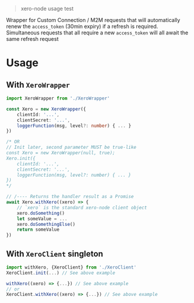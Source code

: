 > xero-node usage test

Wrapper for Custom Connection / M2M requests that will automatically renew the `access_token` (30min expiry) if a refresh is required.  
Simultaneous requests that all require a new `access_token` will all await the same refresh request

# Usage

## With `XeroWrapper`

```ts
import XeroWrapper from './XeroWrapper'

const Xero = new XeroWrapper({
    clientId: '...',
    clientSecret: '...',
    loggerFunction(msg, level?: number) { ... }
})

/* OR 
// Init later, second parameter MUST be true-like
const Xero = new XeroWrapper(null, true);
Xero.init({
    clientId: '...',
    clientSecret: '...',
    loggerFunction(msg, level?: number) { ... }
})
*/

// /---- Returns the handler result as a Promise
await Xero.withXero((xero) => {
    // `xero` is the standard xero-node client object
    xero.doSomething()
    let someValue = ...
    xero.doSomethingElse()
    return someValue
})

```

## With `XeroClient` singleton

```ts
import withXero, {XeroClient} from './XeroClient'
XeroClient.init(...) // See above example

withXero((xero) => {...}) // See above example
// or
XeroClient.withXero((xero) => {...}) // See above example
```

